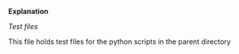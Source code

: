 **Explanation**

*Test files*

This file holds test files for the python scripts in the parent directory
